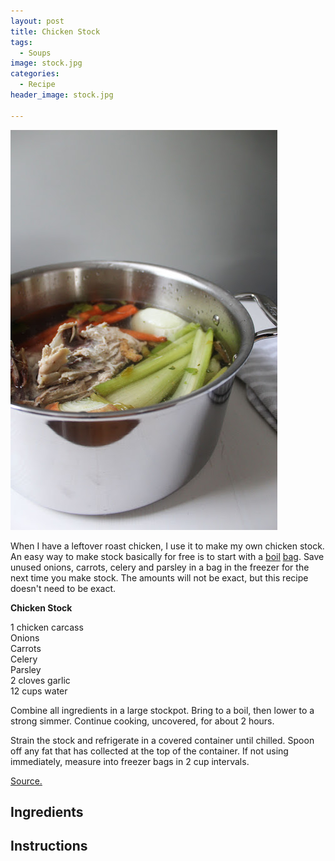 ```yaml
---
layout: post
title: Chicken Stock
tags:
  - Soups
image: stock.jpg
categories:
  - Recipe
header_image: stock.jpg

---
```


![Image of Chicken Stock.](/upload/stock.jpg)

When I have a leftover roast chicken, I use it to make my own chicken stock. An easy way to make stock basically for free is to start with a [boil](http://donnafreedman.com/2014/10/10/boiling-bag/) [bag](http://www.thesimpledollar.com/turning-kitchen-waste-into-something-sublime/). Save unused onions, carrots, celery and parsley in a bag in the freezer for the next time you make stock. The amounts will not be exact, but this recipe doesn't need to be exact.  
  
  
  
**Chicken Stock**  
  
1 chicken carcass  
Onions  
Carrots  
Celery  
Parsley  
2 cloves garlic  
12 cups water  
  
Combine all ingredients in a large stockpot. Bring to a boil, then lower to a strong simmer. Continue cooking, uncovered, for about 2 hours.  
  
Strain the stock and refrigerate in a covered container until chilled. Spoon off any fat that has collected at the top of the container. If not using immediately, measure into freezer bags in 2 cup intervals.  
  
[Source.](http://www.seriouseats.com/recipes/2014/10/best-rich-easy-white-chicken-stock-recipe.html)

## Ingredients



## Instructions







